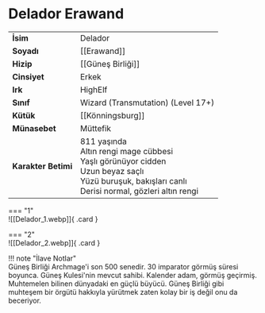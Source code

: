 # Delador Erawand  
  
<div class="grid" markdown>  
  
|  |  |  
|---|---|  
| **İsim** | Delador |  
| **Soyadı** | [[Erawand]] |  
| **Hizip** | [[Güneş Birliği]] |  
| **Cinsiyet** | Erkek |  
| **Irk** | HighElf |  
| **Sınıf** | Wizard (Transmutation) (Level 17+) |  
| **Kütük** | [[Könningsburg]] |  
| **Münasebet** | Müttefik |  
| **Karakter Betimi** | 811 yaşında<br>Altın rengi mage cübbesi<br>Yaşlı görünüyor cidden<br>Uzun beyaz saçlı<br>Yüzü buruşuk, bakışları canlı<br>Derisi normal, gözleri altın rengi |  
  
  
=== "1"  
	![[Delador_1.webp]]{ .card }  
  
=== "2"  
	![[Delador_2.webp]]{ .card }  
  
</div>  
  
!!! note "İlave Notlar"  
	Güneş Birliği Archmage'i son 500 senedir. 30 imparator görmüş süresi boyunca. Güneş Kulesi'nin mevcut sahibi. Kalender adam, görmüş geçirmiş. Muhtemelen bilinen dünyadaki en güçlü büyücü. Güneş Birliği gibi muhteşem bir örgütü hakkıyla yürütmek zaten kolay bir iş değil onu da beceriyor.  
